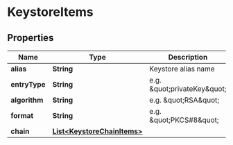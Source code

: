 

# KeystoreItems


## Properties

Name | Type | Description | Notes
------------ | ------------- | ------------- | -------------
**alias** | **String** | Keystore alias name |  [optional]
**entryType** | **String** | e.g. \&quot;privateKey\&quot; |  [optional]
**algorithm** | **String** | e.g. \&quot;RSA\&quot; |  [optional]
**format** | **String** | e.g. \&quot;PKCS#8\&quot; |  [optional]
**chain** | [**List&lt;KeystoreChainItems&gt;**](KeystoreChainItems.md) |  |  [optional]



